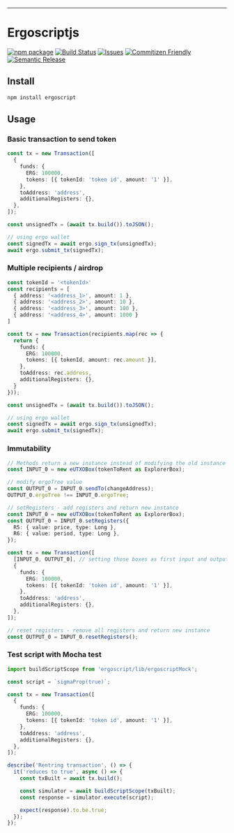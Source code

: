 ---

# Ergoscriptjs

[![npm package][npm-img]][npm-url]
[![Build Status][build-img]][build-url]
[![Issues][issues-img]][issues-url]
[![Commitizen Friendly][commitizen-img]][commitizen-url]
[![Semantic Release][semantic-release-img]][semantic-release-url]

## Install

```bash
npm install ergoscript
```

## Usage

### Basic transaction to send token

```ts
const tx = new Transaction([
  {
    funds: {
      ERG: 100000,
      tokens: [{ tokenId: 'token id', amount: '1' }],
    },
    toAddress: 'address',
    additionalRegisters: {},
  },
]);

const unsignedTx = (await tx.build()).toJSON();

// using ergo wallet
const signedTx = await ergo.sign_tx(unsignedTx);
await ergo.submit_tx(signedTx);
```

### Multiple recipients / airdrop 

```ts
const tokenId = '<tokenId>'
const recipients = [
  { address: '<address_1>', amount: 1 },
  { address: '<address_2>', amount: 10 },
  { address: '<address_3>', amount: 100 },
  { address: '<address_4>', amount: 1000 }
]

const tx = new Transaction(recipients.map(rec => {
  return {
    funds: {
      ERG: 100000,
      tokens: [{ tokenId, amount: rec.amount }],
    },
    toAddress: rec.address,
    additionalRegisters: {},
  }
}));

const unsignedTx = (await tx.build()).toJSON();

// using ergo wallet
const signedTx = await ergo.sign_tx(unsignedTx);
await ergo.submit_tx(signedTx);
```

### Immutability

```ts
// Methods return a new instance instead of modifying the old instance
const INPUT_0 = new eUTXOBox(tokenToRent as ExplorerBox);

// modify ergoTree value
const OUTPUT_0 = INPUT_0.sendTo(changeAddress);
OUTPUT_0.ergoTree !== INPUT_0.ergoTree;

// setRegisters - add registers and return new instance
const INPUT_0 = new eUTXOBox(tokenToRent as ExplorerBox);
const OUTPUT_0 = INPUT_0.setRegisters({
  R5: { value: price, type: Long },
  R6: { value: period, type: Long },
});

const tx = new Transaction([
  [INPUT_0, OUTPUT_0], // setting those boxes as first input and output of the transaction - handy for smart contracts
  {
    funds: {
      ERG: 100000,
      tokens: [{ tokenId: 'token id', amount: '1' }],
    },
    toAddress: 'address',
    additionalRegisters: {},
  },
]);

// reset registers - remove all registers and return new instance
const OUTPUT_0 = INPUT_0.resetRegisters();
```

### Test script with Mocha test

```ts
import buildScriptScope from 'ergoscript/lib/ergoscriptMock';

const script = `sigmaProp(true)`;

const tx = new Transaction([
  {
    funds: {
      ERG: 100000,
      tokens: [{ tokenId: 'token id', amount: '1' }],
    },
    toAddress: 'address',
    additionalRegisters: {},
  },
]);

describe('Rentring transaction', () => {
  it('reduces to true', async () => {
    const txBuilt = await tx.build();

    const simulator = await buildScriptScope(txBuilt);
    const response = simulator.execute(script);

    expect(response).to.be.true;
  });
});
```

[build-img]: https://github.com/nirvanush/ergoscript/actions/workflows/release.yml/badge.svg
[build-url]: https://github.com/nirvanush/ergoscript/actions/workflows/release.yml
[npm-img]: https://img.shields.io/npm/v/ergoscript
[npm-url]: https://www.npmjs.com/package/ergoscript
[issues-img]: https://img.shields.io/github/issues/nirvanush/ergoscript
[issues-url]: https://github.com/nirvanush/ergoscript/issues
[semantic-release-img]: https://img.shields.io/badge/%20%20%F0%9F%93%A6%F0%9F%9A%80-semantic--release-e10079.svg
[semantic-release-url]: https://github.com/semantic-release/semantic-release
[commitizen-img]: https://img.shields.io/badge/commitizen-friendly-brightgreen.svg
[commitizen-url]: http://commitizen.github.io/cz-cli/
